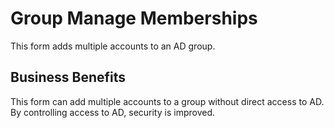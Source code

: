 # Group Manage Memberships

This form adds multiple accounts to an AD group. 

## Business Benefits

This form can add multiple accounts to a group without direct access to AD. By controlling access to AD, security is improved.
